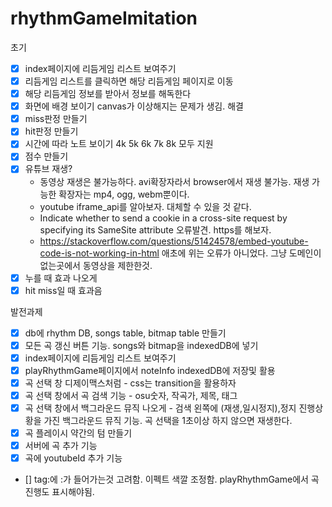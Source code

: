 # rhythmGameImitation

초기

- [x] index페이지에 리듬게임 리스트 보여주기
- [x] 리듬게임 리스트를 클릭하면 해당 리듬게임 페이지로 이동
- [x] 해당 리듬게임 정보를 받아서 정보를 해독한다
- [x] 화면에 배경 보이기
    canvas가 이상해지는 문제가 생김. 해결
- [x] miss판정 만들기
- [x] hit판정 만들기
- [x] 시간에 따라 노트 보이기
    4k 5k 6k 7k 8k 모두 지원
- [x] 점수 만들기
- [x] 유튜브 재생?
    - 동영상 재생은 불가능하다. avi확장자라서 browser에서 재생 불가능. 재생 가능한 확장자는 mp4, ogg, webm뿐이다.
    - youtube iframe_api를 알아보자. 대체할 수 있을 것 같다. 
    - Indicate whether to send a cookie in a cross-site request by specifying its SameSite attribute 오류발견. https를 해보자.
    - https://stackoverflow.com/questions/51424578/embed-youtube-code-is-not-working-in-html 애초에 위는 오류가 아니었다. 그냥 도메인이 없는곳에서 동영상을 제한한것.
- [x] 누를 때 효과 나오게
- [x] hit miss일 때 효과음

발전과제

- [x] db에 rhythm DB, songs table, bitmap table 만들기
- [x] 모든 곡 갱신 버튼 기능. songs와 bitmap을 indexedDB에 넣기
- [x] index페이지에 리듬게임 리스트 보여주기
- [x] playRhythmGame페이지에서 noteInfo indexedDB에 저장및 활용
- [x] 곡 선택 창 디제이맥스처럼 - css는 transition을 활용하자
- [x] 곡 선택 창에서 곡 검색 기능 - osu숫자, 작곡가, 제목, 태그
- [x] 곡 선택 창에서 백그라운드 뮤직 나오게 - 검색 왼쪽에 (재생,일시정지),정지 진행상황을 가진 백그라운드 뮤직 기능. 곡 선택을 1초이상 하지 않으면 재생한다.
- [x] 곡 플레이시 약간의 텀 만들기
- [x] 서버에 곡 추가 기능
- [x] 곡에 youtubeId 추가 기능
- [] tag:에 :가 들어가는것 고려함. 이펙트 색깔 조정함. playRhythmGame에서 곡 진행도 표시해야됨.
